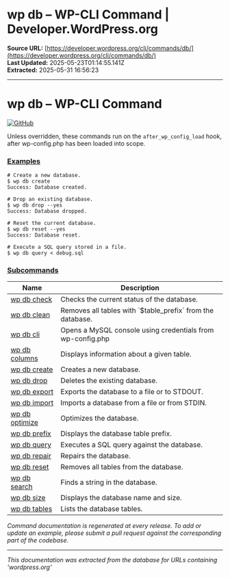 # wp db – WP-CLI Command | Developer.WordPress.org

**Source URL:** [https://developer.wordpress.org/cli/commands/db/](https://developer.wordpress.org/cli/commands/db/)  
**Last Updated:** 2025-05-23T01:14:55.141Z  
**Extracted:** 2025-05-31 16:56:23

---

# wp db – WP-CLI Command

[![GitHub](https://make.wordpress.org/cli/wp-content/plugins/wporg-cli/assets/images/github-mark.svg)](https://github.com/wp-cli/db-command)

Unless overridden, these commands run on the `after_wp_config_load` hook, after wp-config.php has been loaded into scope.

### [Examples](#examples)

```
# Create a new database.
$ wp db create
Success: Database created.

# Drop an existing database.
$ wp db drop --yes
Success: Database dropped.

# Reset the current database.
$ wp db reset --yes
Success: Database reset.

# Execute a SQL query stored in a file.
$ wp db query < debug.sql
```

### [Subcommands](#subcommands)

| Name | Description |
| --- | --- |
| [wp db check](https://developer.wordpress.org/cli/commands/db/check/) | Checks the current status of the database. |
| [wp db clean](https://developer.wordpress.org/cli/commands/db/clean/) | Removes all tables with \`$table\_prefix\` from the database. |
| [wp db cli](https://developer.wordpress.org/cli/commands/db/cli/) | Opens a MySQL console using credentials from wp-config.php |
| [wp db columns](https://developer.wordpress.org/cli/commands/db/columns/) | Displays information about a given table. |
| [wp db create](https://developer.wordpress.org/cli/commands/db/create/) | Creates a new database. |
| [wp db drop](https://developer.wordpress.org/cli/commands/db/drop/) | Deletes the existing database. |
| [wp db export](https://developer.wordpress.org/cli/commands/db/export/) | Exports the database to a file or to STDOUT. |
| [wp db import](https://developer.wordpress.org/cli/commands/db/import/) | Imports a database from a file or from STDIN. |
| [wp db optimize](https://developer.wordpress.org/cli/commands/db/optimize/) | Optimizes the database. |
| [wp db prefix](https://developer.wordpress.org/cli/commands/db/prefix/) | Displays the database table prefix. |
| [wp db query](https://developer.wordpress.org/cli/commands/db/query/) | Executes a SQL query against the database. |
| [wp db repair](https://developer.wordpress.org/cli/commands/db/repair/) | Repairs the database. |
| [wp db reset](https://developer.wordpress.org/cli/commands/db/reset/) | Removes all tables from the database. |
| [wp db search](https://developer.wordpress.org/cli/commands/db/search/) | Finds a string in the database. |
| [wp db size](https://developer.wordpress.org/cli/commands/db/size/) | Displays the database name and size. |
| [wp db tables](https://developer.wordpress.org/cli/commands/db/tables/) | Lists the database tables. |

_Command documentation is regenerated at every release. To add or update an example, please submit a pull request against the corresponding part of the codebase._

---

*This documentation was extracted from the database for URLs containing 'wordpress.org'*
